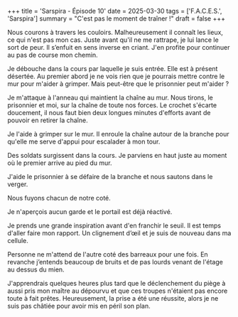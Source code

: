 +++
title = 'Sarspira - Épisode 10'
date = 2025-03-30
tags = ['F.A.C.E.S.', 'Sarspira']
summary = "C'est pas le moment de traîner !"
draft = false
+++

Nous courons à travers les couloirs. Malheureusement il connaît les lieux, ce qui n'est pas mon cas. Juste avant qu'il ne me rattrape, je lui lance le sort de peur. Il s’enfuit en sens inverse en criant. J'en profite pour continuer au pas de course mon chemin.

Je débouche dans la cours par laquelle je suis entrée. Elle est à présent désertée. Au premier abord je ne vois rien que je pourrais mettre contre le mur pour m'aider à grimper. Mais peut-être que le prisonnier peut m'aider ?

Je m'attaque à l'anneau qui maintient la chaîne au mur. Nous tirons, le prisonnier et moi, sur la chaîne de toute nos forces. Le crochet s'écarte doucement, il nous faut bien deux longues minutes d'efforts avant de pouvoir en retirer la chaîne. 

Je l'aide à grimper sur le mur. Il enroule la chaîne autour de la branche pour qu'elle me serve d'appui pour escalader à mon tour. 

Des soldats surgissent dans la cours. Je parviens en haut juste au moment où le premier arrive au pied du mur. 

J'aide le prisonnier à se défaire de la branche et nous sautons dans le verger. 

Nous fuyons chacun de notre coté.

Je n'aperçois aucun garde et le portail est déjà réactivé. 

Je prends une grande inspiration avant d'en franchir le seuil. Il est temps d'aller faire mon rapport. Un clignement d’œil et je suis de nouveau dans ma cellule. 

Personne ne m'attend de l'autre coté des barreaux pour une fois. En revanche j’entends beaucoup de bruits et de pas lourds venant de l'étage au dessus du mien. 

J'apprendrais quelques heures plus tard que le déclenchement du piège à aussi pris mon maître au dépourvu et que ces troupes n'étaient pas encore toute à fait prêtes. Heureusement, la prise a été une réussite, alors je ne suis pas châtiée pour avoir mis en péril son plan. 